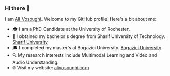 ### Hi there 👋

I am [Ali Vosoughi](https://alivosoughi.com). Welcome to my GitHub profile! Here's a bit about me:

- 🎓 I am a PhD Candidate at the University of Rochester.
- 🏫 I obtained my bachelor's degree from Sharif University of Technology. [Sharif University](https://en.sharif.edu/)
- 🎓 I completed my master's at Bogazici University. [Bogazici University](https://bogazici.edu.tr/en_US)
- 🔍 My research interests include Multimodal Learning and Video and Audio Understanding.
- 🌐 Visit my website: [alivosoughi.com](https://alivosoughi.com)

<!--
**ali-vosoughi/ali-vosoughi** is a ✨ _special_ ✨ repository because its `README.md` (this file) appears on your GitHub profile.

Here are some ideas to get you started:

- 🔭 I’m currently working on ...
- 🌱 I’m currently learning ...
- 👯 I’m looking to collaborate on ...
- 🤔 I’m looking for help with ...
- 💬 Ask me about ...
- 📫 How to reach me: ...
- 😄 Pronouns: ...
- ⚡ Fun fact: ...
-->
